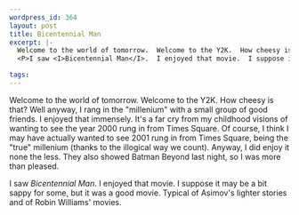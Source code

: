 ```yaml
--- 
wordpress_id: 364
layout: post
title: Bicentennial Man
excerpt: |-
  Welcome to the world of tomorrow.  Welcome to the Y2K.  How cheesy is that?  Well anyway, I rang in the "millenium" with a small group of good friends.  I enjoyed that immensely.  It's a far cry from my childhood visions of wanting to see the year 2000 rung in from Times Square.  Of course, I think I may have actually wanted to see 2001 rung in from Times Square, being the "true" millenium (thanks to the illogical way we count).  Anyway, I did enjoy it none the less.  They also showed Batman Beyond last night, so I was more than pleased.
  <P>I saw <I>Bicentennial Man</I>.  I enjoyed that movie.  I suppose it may be a bit sappy for some, but it was a good movie.  Typical of Asimov's lighter stories and of Robin Williams' movies.

tags: 
---
```


Welcome to the world of tomorrow.  Welcome to the Y2K.  How cheesy is that?  Well anyway, I rang in the "millenium" with a small group of good friends.  I enjoyed that immensely.  It's a far cry from my childhood visions of wanting to see the year 2000 rung in from Times Square.  Of course, I think I may have actually wanted to see 2001 rung in from Times Square, being the "true" millenium (thanks to the illogical way we count).  Anyway, I did enjoy it none the less.  They also showed Batman Beyond last night, so I was more than pleased.
<P>I saw <I>Bicentennial Man</I>.  I enjoyed that movie.  I suppose it may be a bit sappy for some, but it was a good movie.  Typical of Asimov's lighter stories and of Robin Williams' movies.
